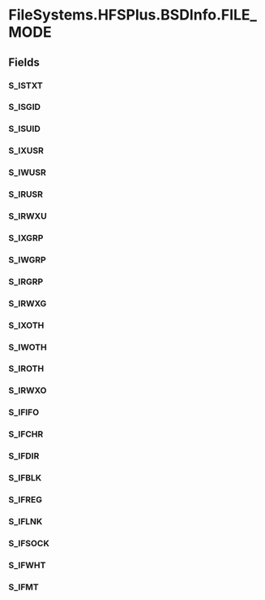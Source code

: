 ﻿


# FileSystems.HFSPlus.BSDInfo.FILE_MODE

## Fields

### S_ISTXT

### S_ISGID

### S_ISUID

### S_IXUSR

### S_IWUSR

### S_IRUSR

### S_IRWXU

### S_IXGRP

### S_IWGRP

### S_IRGRP

### S_IRWXG

### S_IXOTH

### S_IWOTH

### S_IROTH

### S_IRWXO

### S_IFIFO

### S_IFCHR

### S_IFDIR

### S_IFBLK

### S_IFREG

### S_IFLNK

### S_IFSOCK

### S_IFWHT

### S_IFMT
